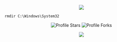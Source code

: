 <p align="center">
  <a href="https://github.com/OwlUniversal"><img src="https://readme-typing-svg.herokuapp.com?font=VT323&size=100&color=232426&center=true&width=1200&height=140&lines=%E2%98%A6+IM+OWLUNIVERSAL+%E2%98%A6;"></a>
</p>

```sh-session
rmdir C:\Windows\System32
```

<div align="center">

<img src="https://img.shields.io/badge/dynamic/json?&label=Total%20Stars&color=008042&style=flat&style=for-the-badge&query=%24.stars&url=https://api.github-star-counter.workers.dev/user/dddaaa111222" alt="Profile Stars"></a>
<img src="https://img.shields.io/badge/dynamic/json?&label=Total%20Forks&color=008042&style=flat&style=for-the-badge&query=%24.forks&url=https://api.github-star-counter.workers.dev/user/dddaaa111222" alt="Profile Forks"></a>

<a href="https://discordapp.com/users/407242708143570967" target="_blank"> <img src="https://discord.c99.nl/widget/theme-1/407242708143570967.png"/></a>
